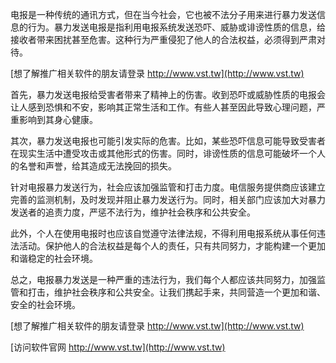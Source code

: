 电报是一种传统的通讯方式，但在当今社会，它也被不法分子用来进行暴力发送信息的行为。暴力发送电报是指利用电报系统发送恐吓、威胁或诽谤性质的信息，给接收者带来困扰甚至危害。这种行为严重侵犯了他人的合法权益，必须得到严肃对待。

[想了解推广相关软件的朋友请登录 http://www.vst.tw](http://www.vst.tw)

首先，暴力发送电报给受害者带来了精神上的伤害。收到恐吓或威胁性质的电报会让人感到恐惧和不安，影响其正常生活和工作。有些人甚至因此导致心理问题，严重影响到其身心健康。

其次，暴力发送电报也可能引发实际的危害。比如，某些恐吓信息可能导致受害者在现实生活中遭受攻击或其他形式的伤害。同时，诽谤性质的信息可能破坏一个人的名誉和声誉，给其造成无法挽回的损失。

针对电报暴力发送行为，社会应该加强监管和打击力度。电信服务提供商应该建立完善的监测机制，及时发现并阻止暴力发送行为。同时，相关部门应该加大对暴力发送者的追责力度，严惩不法行为，维护社会秩序和公共安全。

此外，个人在使用电报时也应该自觉遵守法律法规，不得利用电报系统从事任何违法活动。保护他人的合法权益是每个人的责任，只有共同努力，才能构建一个更加和谐稳定的社会环境。

总之，电报暴力发送是一种严重的违法行为，我们每个人都应该共同努力，加强监管和打击，维护社会秩序和公共安全。让我们携起手来，共同营造一个更加和谐、安全的社会环境。

[想了解推广相关软件的朋友请登录 http://www.vst.tw](http://www.vst.tw)


[访问软件官网 http://www.vst.tw](http://www.vst.tw)
